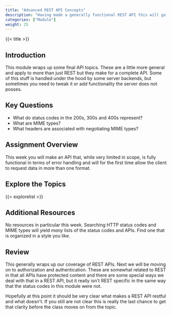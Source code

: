 ```yaml
---
title: "Advanced REST API Concepts"
description: "Having made a generally functional REST API this will go into some more complex concepts like paging and caching."
categories: ["Module"]
weight: 25
---
```


{{< title >}}
## Introduction
<!--- Introduce the topic in this section -->
This module wraps up some final API topics. These are a little more general and apply to more than just REST but they make for a complete API. Some of this stuff is handled under the hood by some server backends, but sometimes you need to tweak it or add functionality the server does not posses.

## Key Questions
- What do status codes in the 200s, 300s and 400s represent?
- What are MIME types?
- What headers are associated with negotiating MIME types?


## Assignment Overview
This week you will make an API that, while very limited in scope, is fully functional in terms of error handling and will for the first time allow the client to request data in more than one format.

## Explore the Topics
<!--- An automatically generated list of explore topics from the same directory as this overview. Generated from the frontmatter, make sure to fill in the title, description and include "Exploration" in the categories! -->
{{< explorelist >}}

## Additional Resources
No resources in particular this week. Searching HTTP status codes and MIME types will yield *many* lists of the status codes and APIs. Find one that is organized in a style you like.

## Review
This generally wraps up our coverage of REST APIs. Next we will be moving on to authorization and authentication. These are somewhat related to REST in that all APIs have protected content and there are some special ways we deal with that in a REST API, but it really isn't REST specific in the same way that the status codes in this module were not.

Hopefully at this point it should be very clear what makes a REST API restful and what doesn't. If you still are not clear this is really the last chance to get that clarity before the class moves on from the topic.